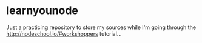 # learnyounode
Just a practicing repository to store my sources while I'm going through the http://nodeschool.io/#workshoppers tutorial...
